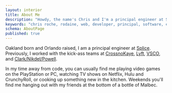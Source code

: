 ```yaml
---
layout: interior
title: About Me
description: "Howdy, the name's Chris and I'm a principal engineer at Splice. Nice to meet you!"
keywords: "chris roche, rodaine, web, developer, principal, software, engineer, full stack, backend, golang, go, javascript, php, c#, rust"
schema: AboutPage
published: true
---
```


Oakland born and Orlando raised, I am a principal engineer at [Splice][splice]. Previously, I worked with the kick-ass teams at [CrossnoKaye][crossnokaye], [Lyft][lyft], [VSCO][vsco], and [Clark/Nikdel/Powell][cnp].

In my time away from code, you can usually find me playing video games on the PlayStation or PC, watching TV shows on Netflix, Hulu and CrunchyRoll, or cooking up something new in the kitchen. Weekends you'll find me hanging out with my friends at the bottom of a bottle of Malbec.

[splice]: https://splice.com/
[crossnokaye]: https://crossnokaye.com/
[lyft]: https://www.lyft.com
[vsco]: https://vsco.co
[cnp]: http://www.clarknikdelpowell.com
